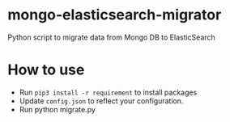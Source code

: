 # mongo-elasticsearch-migrator
Python script to migrate data from Mongo DB to ElasticSearch

# How to use
- Run `pip3 install -r requirement` to install packages
- Update `config.json` to reflect your configuration.
- Run python migrate.py

